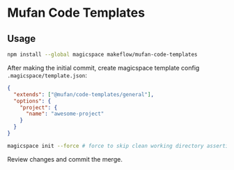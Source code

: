 # Mufan Code Templates

## Usage

```bash
npm install --global magicspace makeflow/mufan-code-templates
```

After making the initial commit, create magicspace template config `.magicspace/template.json`:

```json
{
  "extends": ["@mufan/code-templates/general"],
  "options": {
    "project": {
      "name": "awesome-project"
    }
  }
}
```

```bash
magicspace init --force # force to skip clean working directory assertion
```

Review changes and commit the merge.
